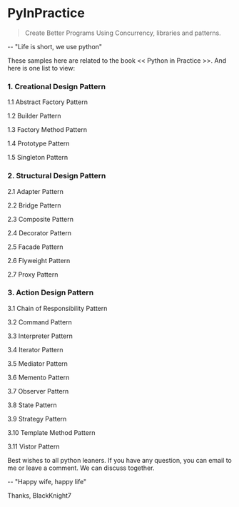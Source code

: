 # PyInPractice
> Create Better Programs Using Concurrency, libraries and patterns.

-- "Life is short, we use python"

These samples here are related to the book << Python in Practice >>. And here is one list to view:

### 1. Creational Design Pattern
  
  1.1 Abstract Factory Pattern
  
  1.2 Builder Pattern
  
  1.3 Factory Method Pattern
  
  1.4 Prototype Pattern
  
  1.5 Singleton Pattern

### 2. Structural Design Pattern
  
  2.1 Adapter Pattern
  
  2.2 Bridge Pattern
  
  2.3 Composite Pattern
  
  2.4 Decorator Pattern
  
  2.5 Facade Pattern
  
  2.6 Flyweight Pattern
  
  2.7 Proxy Pattern
  
### 3. Action Design Pattern
 
  3.1 Chain of Responsibility Pattern
  
  3.2 Command Pattern
  
  3.3 Interpreter Pattern
  
  3.4 Iterator Pattern
  
  3.5 Mediator Pattern
  
  3.6 Memento Pattern
  
  3.7 Observer Pattern
  
  3.8 State Pattern
  
  3.9 Strategy Pattern
  
  3.10 Template Method Pattern
  
  3.11 Vistor Pattern


Best wishes to all python leaners. If you have any question, you can email to me or leave a comment. We can discuss together.

-- "Happy wife, happy life"

Thanks,
BlackKnight7

